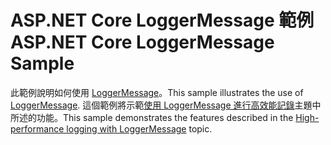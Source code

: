 # <a name="aspnet-core-loggermessage-sample"></a><span data-ttu-id="5ff1c-101">ASP.NET Core LoggerMessage 範例</span><span class="sxs-lookup"><span data-stu-id="5ff1c-101">ASP.NET Core LoggerMessage Sample</span></span>

<span data-ttu-id="5ff1c-102">此範例說明如何使用 [LoggerMessage](https://docs.microsoft.com/dotnet/api/microsoft.extensions.logging.loggermessage)。</span><span class="sxs-lookup"><span data-stu-id="5ff1c-102">This sample illustrates the use of [LoggerMessage](https://docs.microsoft.com/dotnet/api/microsoft.extensions.logging.loggermessage).</span></span> <span data-ttu-id="5ff1c-103">這個範例將示範[使用 LoggerMessage 進行高效能記錄](https://docs.microsoft.com/aspnet/core/fundamentals/logging/loggermessage)主題中所述的功能。</span><span class="sxs-lookup"><span data-stu-id="5ff1c-103">This sample demonstrates the features described in the [High-performance logging with LoggerMessage](https://docs.microsoft.com/aspnet/core/fundamentals/logging/loggermessage) topic.</span></span>
